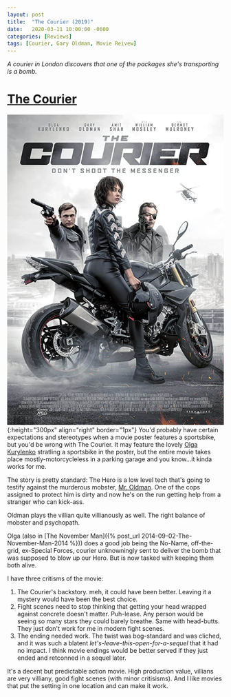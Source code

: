 ```yaml
---
layout: post
title:  "The Courier (2019)"
date:   2020-03-11 10:00:00 -0600
categories: [Reviews]
tags: [Courier, Gary Oldman, Movie Reivew]
---
```


*A courier in London discovers that one of the packages she's transporting is a bomb.*

# [The Courier](https://www.imdb.com/title/tt9207616/)

![The Courier (2019)](/assets/2020/03/the-courier-2019.jpg){:height="300px" align="right" border="1px"} You'd probably have certain expectations and stereotypes when a movie poster features a sportsbike, but you'd be wrong with The Courier. It may feature the lovely [Olga Kurylenko](https://www.imdb.com/name/nm1385871/) stratling a sportsbike in the poster, but the entire movie takes place mostly-motorcycleless in a parking garage and you know...it kinda works for me.

The story is pretty standard: The Hero is a low level tech that's going to testify against the murderous mobster, [Mr. Oldman](https://www.imdb.com/name/nm0000198/). One of the cops assigned to protect him is dirty and now he's on the run getting help from a stranger who can kick-ass.

Oldman plays the villian quite villianously as well. The right balance of mobster and psychopath.

Olga (also in [The November Man]({% post_url 2014-09-02-The-November-Man-2014 %})) does a good job being the No-Name, off-the-grid, ex-Special Forces, courier unknowningly sent to deliver the bomb that was supposed to blow up our Hero. But is now tasked with keeping them both alive.

I have three critisms of the movie:
1. The Courier's backstory. meh, it could have been better. Leaving it a mystery would have been the best choice.
1. Fight scenes need to stop thinking that getting your head wrapped against concrete doesn't matter. Puh-lease. Any person would be seeing so many stars they could barely breathe. Same with head-butts. They just don't work for me in modern fight scenes.
1. The ending needed work. The twist was bog-standard and was cliched, and it was such a blatent *let's-leave-this-open-for-a-sequel* that it had no impact. I think movie endings would be better served if they just ended and retconned in a sequel later.

It's a decent but predictable action movie. High production value, villians are very villiany, good fight scenes (with minor critisisms). And I like movies that put the setting in one location and can make it work.
